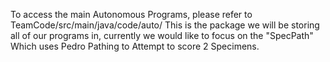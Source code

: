 To access the main Autonomous Programs, please refer to TeamCode/src/main/java/code/auto/
This is the package we will be storing all of our programs in, currently we would like to focus on the "SpecPath" Which uses Pedro Pathing to Attempt to score 2 Specimens.
